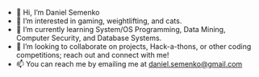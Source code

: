 - 👋 Hi, I’m Daniel Semenko
- 👀 I’m interested in gaming, weightlifting, and cats.
- 🌱 I’m currently learning System/OS Programming, Data Mining, Computer Security, and Database Systems.
- 💞️ I’m looking to collaborate on projects, Hack-a-thons, or other coding competitions; reach out and connect with me!
- 📫 You can reach me by emailing me at daniel.semenko@gmail.com

<!---
daniel-semenko/daniel-semenko is a ✨ special ✨ repository because its `README.md` (this file) appears on your GitHub profile.
You can click the Preview link to take a look at your changes.
--->
